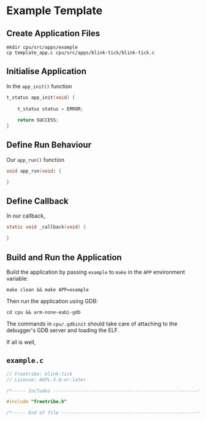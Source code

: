 # Example Template

## Create Application Files

```
mkdir cpu/src/apps/example
cp template_app.c cpu/src/apps/blink-tick/blink-tick.c
```

## Initialise Application  

In the `app_init()` function 

``` c
t_status app_init(void) {
    
    t_status status = ERROR;
    
    return SUCCESS;
}
```
## Define Run Behaviour

Our `app_run()` function 

``` c
void app_run(void) {

}
```

## Define Callback

In our callback, 

``` c
static void _callback(void) {

}
```

## Build and Run the Application

Build the application by passing `example` to `make` 
in the `APP` environment variable:

```
make clean && make APP=example
```

Then run the application using GDB:

```
cd cpu && arm-none-eabi-gdb
```

The commands in `cpu/.gdbinit` should take care of
attaching to the debugger's GDB server and loading the ELF.

If all is well, 

## `example.c`

``` c
// Freetribe: blink-tick 
// License: AGPL-3.0-or-later

/*----- Includes -----------------------------------------------------*/

#include "freetribe.h"

/*----- End of file --------------------------------------------------*/
```
